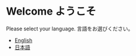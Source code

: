 # Welcome ようこそ

Please select your language. 言語をお選びください。

* [English](/joholabhq/docs/tree/en)
* [日本語](/joholabhq/docs/tree/ja)

